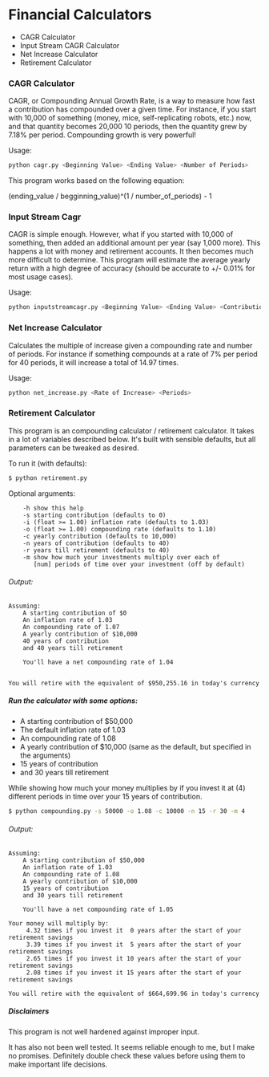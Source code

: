 # Financial Calculators

 * CAGR Calculator
 * Input Stream CAGR Calculator
 * Net Increase Calculator
 * Retirement Calculator

### CAGR Calculator

CAGR, or Compounding Annual Growth Rate, is a way to measure how fast
a contribution has compounded over a given time. For instance, if you
start with 10,000 of something (money, mice, self-replicating robots,
etc.) now, and that quantity becomes 20,000 10 periods, then the quantity
grew by 7.18% per period. Compounding growth is very powerful!

Usage:

```bash
python cagr.py <Beginning Value> <Ending Value> <Number of Periods>
```

This program works based on the following equation:

(ending\_value / begginning\_value)^(1 / number\_of\_periods) - 1

### Input Stream Cagr

CAGR is simple enough. However, what if you started with 10,000 of something,
then added an additional amount per year (say 1,000 more). This happens a lot
with money and retirement accounts. It then becomes much more difficult to
determine. This program will estimate the average yearly return with a high
degree of accuracy (should be accurate to +/- 0.01% for most usage cases).

Usage:

```bash
python inputstreamcagr.py <Beginning Value> <Ending Value> <Contribution per period> <Number of Periods>
```

### Net Increase Calculator

Calculates the multiple of increase given a compounding rate and number of
periods. For instance if something compounds at a rate of 7% per period for
40 periods, it will increase a total of 14.97 times.

Usage:
```bash
python net_increase.py <Rate of Increase> <Periods>
```

### Retirement Calculator

This program is an compounding calculator / retirement calculator. It takes in a
lot of variables described below. It's built with sensible defaults, but all
parameters can be tweaked as desired.

To run it (with defaults):

```bash
$ python retirement.py
```

Optional arguments:
```
    -h show this help
    -s starting contribution (defaults to 0)
    -i (float >= 1.00) inflation rate (defaults to 1.03)
    -o (float >= 1.00) compounding rate (defaults to 1.10)
    -c yearly contribution (defaults to 10,000)
    -n years of contribution (defaults to 40)
    -r years till retirement (defaults to 40)
    -m show how much your investments multiply over each of
       [num] periods of time over your investment (off by default)
```

###### Output:
```
Assuming:
    A starting contribution of $0
    An inflation rate of 1.03
    An compounding rate of 1.07
    A yearly contribution of $10,000
    40 years of contribution
    and 40 years till retirement

    You'll have a net compounding rate of 1.04


You will retire with the equivalent of $950,255.16 in today's currency
```

##### Run the calculator with some options:

* A starting contribution of $50,000
* The default inflation rate of 1.03
* An compounding rate of 1.08
* A yearly contribution of $10,000 (same as the default, but specified in the arguments)
* 15 years of contribution
* and 30 years till retirement

While showing how much your money multiplies by if you invest it
at (4) different periods in time over your 15 years of contribution.

```bash
$ python compounding.py -s 50000 -o 1.08 -c 10000 -n 15 -r 30 -m 4
```
###### Output:
```
Assuming:
    A starting contribution of $50,000
    An inflation rate of 1.03
    An compounding rate of 1.08
    A yearly contribution of $10,000
    15 years of contribution
    and 30 years till retirement

    You'll have a net compounding rate of 1.05

Your money will multiply by:
     4.32 times if you invest it  0 years after the start of your retirement savings
     3.39 times if you invest it  5 years after the start of your retirement savings
     2.65 times if you invest it 10 years after the start of your retirement savings
     2.08 times if you invest it 15 years after the start of your retirement savings

You will retire with the equivalent of $664,699.96 in today's currency
```

##### Disclaimers
This program is not well hardened against improper input.

It has also not been well tested. It seems reliable enough to me, but I make
no promises. Definitely double check these values before using them to make
important life decisions.
